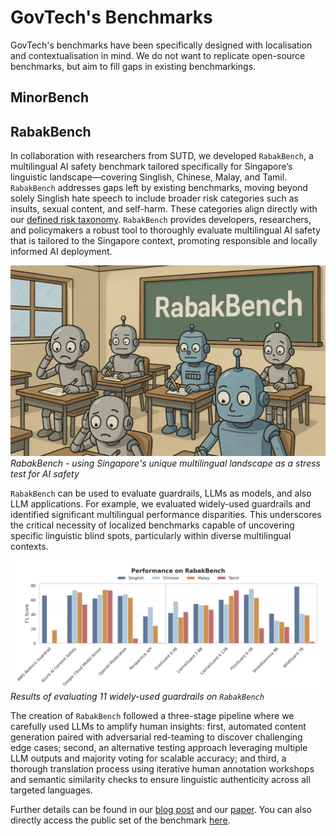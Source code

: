 # GovTech's Benchmarks

GovTech's benchmarks have been specifically designed with localisation and contextualisation in mind. We do not want to replicate open-source benchmarks, but aim to fill gaps in existing benchmarkings. 

## MinorBench

## RabakBench

In collaboration with researchers from SUTD, we developed `RabakBench`, a multilingual AI safety benchmark tailored specifically for Singapore’s linguistic landscape—covering Singlish, Chinese, Malay, and Tamil. `RabakBench` addresses gaps left by existing benchmarks, moving beyond solely Singlish hate speech to include broader risk categories such as insults, sexual content, and self-harm. These categories align directly with our [defined risk taxonomy](taxonomy.md). `RabakBench` provides developers, researchers, and policymakers a robust tool to thoroughly evaluate multilingual AI safety that is tailored to the Singapore context, promoting responsible and locally informed AI deployment.

![RabakBench](images/rabakbench.png)
_RabakBench - using Singapore's unique multilingual landscape as a stress test for AI safety_

`RabakBench` can be used to evaluate guardrails, LLMs as models, and also LLM applications. For example, we evaluated widely-used guardrails and identified significant multilingual performance disparities. This underscores the critical necessity of localized benchmarks capable of uncovering specific linguistic blind spots, particularly within diverse multilingual contexts.

![RabakBench](images/rabakbench_results.png)
_Results of evaluating 11 widely-used guardrails on `RabakBench`_

The creation of `RabakBench` followed a three-stage pipeline where we carefully used LLMs to amplify human insights: first, automated content generation paired with adversarial red-teaming to discover challenging edge cases; second, an alternative testing approach leveraging multiple LLM outputs and majority voting for scalable accuracy; and third, a thorough translation process using iterative human annotation workshops and semantic similarity checks to ensure linguistic authenticity across all targeted languages. 

Further details can be found in our [blog post](https://go.gov.sg/rabakbench-blog) and our [paper](https://go.gov.sg/rabakbench-report). You can also directly access the public set of the benchmark [here](https://go.gov.sg/rabakbench).